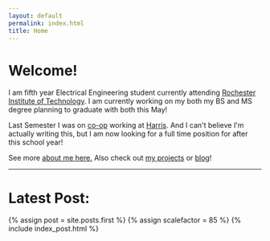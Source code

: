 ```yaml
---
layout: default
permalink: index.html
title: Home
---
```


# Welcome!

I am fifth year Electrical Engineering student currently 
attending <a href="http://rit.edu" target="_blank">Rochester Institute of Technology</a>. I am currently
working on my both my BS and MS degree planning to graduate with both this May! 

Last Semester I was on <a href="http://www.rit.edu/co-op.html" target="_blank">co-op</a> working at 
<a href="https://www.harris.com/" target="_blank">Harris</a>. And I can't believe I'm actually writing this,
but I am now looking for a full time position for after this school year!

See more [about me here.](/about) Also check out [my projects](/projects) or [blog](/blog)!

<hr>

# Latest Post:

{% assign post = site.posts.first %}
{% assign scalefactor = 85 %}
{% include index_post.html %}
